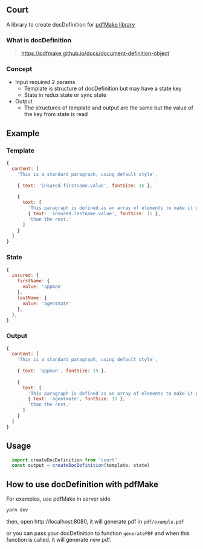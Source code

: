 ## Court
A library to create docDefinition for [pdfMake library](https://github.com/bpampuch/pdfmake)

### What is docDefinition
   > https://pdfmake.github.io/docs/document-definition-object

### Concept
  - Input required 2 params
    - Template is structure of docDefinition but may have a state key
    - State in redux state or sync state
  - Output 
    - The structures of template and output are the same but the value of the key from state is read

## Example
### Template
```js
{
  content: [
    'This is a standard paragraph, using default style',
   
    { text: 'insured.firstname.value', fontSize: 15 },
 
    {
      text: [
        'This paragraph is defined as an array of elements to make it possible to ',
        { text: 'insured.lastname.value', fontSize: 15 },
        'than the rest.'
      ]
    }
  ]
}
```

### State
```js
{
  insured: {
    firstName: {
      value: 'appman'
    },
    lastName: {
      value: 'agentmate'
    },
  },
}
```

### Output
```js
{
  content: [
    'This is a standard paragraph, using default style',
   
    { text: 'appman', fontSize: 15 },
 
    {
      text: [
        'This paragraph is defined as an array of elements to make it possible to ',
        { text: 'agentmate', fontSize: 15 },
        'than the rest.'
      ]
    }
  ]
}
```

## Usage
```js
  import createDocDefinition from 'court'
  const output = createDocDefinition(template, state)
```

## How to use docDefinition with pdfMake 
 For examples, use pdfMake in server side
```js
yarn dev
``` 
then, open http://localhost:8080, it will generate pdf in `pdf/example.pdf`


or you can pass your docDefinition to function `generatePDF` and when this function is called, it will generate new pdf.
